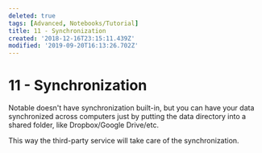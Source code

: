 ```yaml
---
deleted: true
tags: [Advanced, Notebooks/Tutorial]
title: 11 - Synchronization
created: '2018-12-16T23:15:11.439Z'
modified: '2019-09-20T16:13:26.702Z'
---
```


# 11 - Synchronization

Notable doesn't have synchronization built-in, but you can have your data synchronized across computers just by putting the data directory into a shared folder, like Dropbox/Google Drive/etc.

This way the third-party service will take care of the synchronization.
